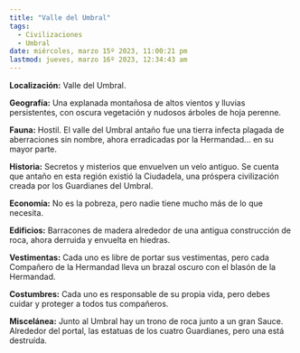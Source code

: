 ```yaml
---
title: "Valle del Umbral"
tags:
  - Civilizaciones
  - Umbral
date: miércoles, marzo 15º 2023, 11:00:21 pm
lastmod: jueves, marzo 16º 2023, 12:34:43 am
---
```


**Localización:** Valle del Umbral.

**Geografía:** Una explanada montañosa de altos vientos y lluvias persistentes, con oscura vegetación y nudosos árboles de hoja perenne.

**Fauna:** Hostil. El valle del Umbral antaño fue una tierra infecta plagada de aberraciones sin nombre, ahora erradicadas por la Hermandad... en su mayor parte.

**Historia:** Secretos y misterios que envuelven un velo antiguo. Se cuenta que antaño en esta región existió la Ciudadela, una próspera civilización creada por los Guardianes del Umbral.

**Economía:** No es la pobreza, pero nadie tiene mucho más de lo que necesita.

**Edificios:** Barracones de madera alrededor de una antigua construcción de roca, ahora derruida y envuelta en hiedras.

**Vestimentas:** Cada uno es libre de portar sus vestimentas, pero cada Compañero de la Hermandad lleva un brazal oscuro con el blasón de la Hermandad.

**Costumbres:** Cada uno es responsable de su propia vida, pero debes cuidar y proteger a todos tus compañeros.

**Miscelánea:** Junto al Umbral hay un trono de roca junto a un gran Sauce. Alrededor del portal, las estatuas de los cuatro Guardianes, pero una está destruída.